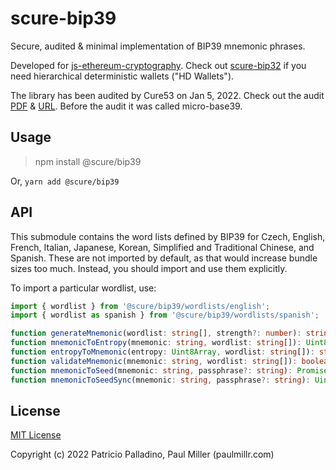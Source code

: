 # scure-bip39

Secure, audited & minimal implementation of BIP39 mnemonic phrases.

Developed for
[js-ethereum-cryptography](https://github.com/ethereum/js-ethereum-cryptography). Check out [scure-bip32](https://github.com/paulmillr/scure-bip32) if you need
hierarchical deterministic wallets ("HD Wallets").

The library has been audited by Cure53 on Jan 5, 2022. Check out the audit [PDF](./audit/2022-01-05-cure53-audit-nbl2.pdf) & [URL](https://cure53.de/pentest-report_hashing-libs.pdf). Before the audit it was called micro-base39.

## Usage

> npm install @scure/bip39

Or, `yarn add @scure/bip39`

## API

This submodule contains the word lists defined by BIP39 for Czech, English, French, Italian, Japanese, Korean, Simplified and Traditional Chinese, and Spanish. These are not imported by default, as that would increase bundle sizes too much. Instead, you should import and use them explicitly.

To import a particular wordlist, use:

```typescript
import { wordlist } from '@scure/bip39/wordlists/english';
import { wordlist as spanish } from '@scure/bip39/wordlists/spanish';
```

```typescript
function generateMnemonic(wordlist: string[], strength?: number): string;
function mnemonicToEntropy(mnemonic: string, wordlist: string[]): Uint8Array;
function entropyToMnemonic(entropy: Uint8Array, wordlist: string[]): string;
function validateMnemonic(mnemonic: string, wordlist: string[]): boolean;
function mnemonicToSeed(mnemonic: string, passphrase?: string): Promise<Uint8Array>;
function mnemonicToSeedSync(mnemonic: string, passphrase?: string): Uint8Array;
```

## License

[MIT License](./LICENSE)

Copyright (c) 2022 Patricio Palladino, Paul Miller (paulmillr.com)
